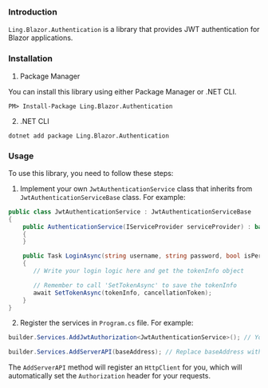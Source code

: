 ### Introduction

`Ling.Blazor.Authentication` is a library that provides JWT authentication for Blazor applications.

### Installation

1. Package Manager

You can install this library using either Package Manager or .NET CLI.

```
PM> Install-Package Ling.Blazor.Authentication
```

2. .NET CLI
```
dotnet add package Ling.Blazor.Authentication
```

### Usage

To use this library, you need to follow these steps:

1. Implement your own `JwtAuthenticationService` class that inherits from `JwtAuthenticationServiceBase` class. For example:
```csharp
public class JwtAuthenticationService : JwtAuthenticationServiceBase
{
    public AuthenticationService(IServiceProvider serviceProvider) : base(serviceProvider)
    {
    }

    public Task LoginAsync(string username, string password, bool isPersistent = false, CancellationToken cancellationToken = default)
    {
       // Write your login logic here and get the tokenInfo object

       // Remember to call 'SetTokenAsync' to save the tokenInfo
       await SetTokenAsync(tokenInfo, cancellationToken);
    }
}
```

2. Register the services in `Program.cs` file. For example:
```csharp
builder.Services.AddJwtAuthorization<JwtAuthenticationService>(); // You can configure 'JwtAuthOptions' here if needed

builder.Services.AddServerAPI(baseAddress); // Replace baseAddress with your actual API server address
```

The `AddServerAPI` method will register an `HttpClient` for you, which will automatically set the `Authorization` header for your requests.
